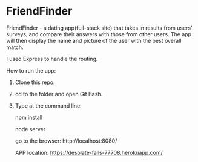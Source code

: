 # FriendFinder
FriendFinder - a dating app(full-stack site) that takes in results from users' surveys, and compare their answers with those from other users. The app will then display the name and picture of the user with the best overall match.

I used Express to handle the routing. 


How to run the app:

1. Clone this repo.

2. cd to the folder and open Git Bash.

3. Type at the command line: 

      npm install

      node server

      go to the browser: http://localhost:8080/

      APP location: https://desolate-falls-77708.herokuapp.com/




